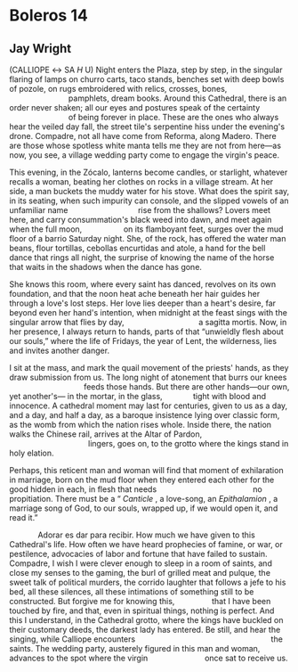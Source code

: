 # Boleros 14
## Jay Wright
(CALLIOPE ↔ SA _H_ U)
Night enters the Plaza, step by step, in the singular
flaring of lamps on churro carts, taco stands,
benches set with deep bowls of pozole,
on rugs embroidered with relics, crosses, bones,
                           pamphlets, dream books.
Around this Cathedral, there is an order never shaken;
all our eyes and postures speak of the certainty
                           of being forever in place.
These are the ones who always hear the veiled day fall,
the street tile's serpentine hiss under the evening's drone.
Compadre, not all have come from Reforma, along Madero.
There are those whose spotless white manta tells me
they are not from here—as now, you see, a village
wedding party come to engage the virgin's peace.

This evening, in the Zócalo, lanterns become candles,
or starlight, whatever recalls a woman,
beating her clothes on rocks in a village stream.
At her side, a man buckets the muddy water for his stove.
What does the spirit say, in its seating,
when such impurity can console,
and the slipped vowels of an unfamiliar name
                               rise from the shallows?
Lovers meet here,
and carry consummation's black weed into dawn,
and meet again when the full moon,
                  on its flamboyant feet, surges
over the mud floor of a barrio Saturday night.
She, of the rock, has offered the water man
beans, flour tortillas, cebollas encurtidas and atole,
a hand for the bell dance that rings all night,
the surprise of knowing the name of the horse
that waits in the shadows when the dance has gone.

She knows this room, where every saint has danced,
revolves on its own foundation,
and that the noon heat ache beneath her hair
guides her through a love's lost steps.
Her love lies deeper than a heart's desire,
far beyond even her hand's intention,
when midnight at the feast sings
with the singular arrow that flies by day,
                                 a sagitta mortis.
Now, in her presence, I always return to hands,
parts of that “unwieldly flesh about our souls,”
where the life of Fridays, the year of Lent, the wilderness,
lies and invites another danger.

I sit at the mass,
and mark the quail movement of the priests' hands,
as they draw submission from us.
The long night of atonement that burrs our knees
                                  feeds those hands.
But there are other hands—our own, yet another's—
in the mortar, in the glass,
             tight with blood and innocence.
A cathedral moment may last for centuries,
given to us as a day, and a day, and half a day,
as a baroque insistence lying over classic form,
as the womb from which the nation rises whole.
Inside there, the nation walks the Chinese rail,
arrives at the Altar of Pardon,
                                    lingers, goes on,
to the grotto where the kings stand in holy elation.

Perhaps, this reticent man and woman will find
that moment of exhilaration in marriage, born
on the mud floor when they entered each other
for the good hidden in each, in flesh that needs
                                           no propitiation.
There must be a “ _Canticle_ , a love-song,
an _Epithalamion_ , a marriage song of God, to our souls,
wrapped up, if we would open it, and read it.”

             Adorar es dar para recibir.
How much we have given to this Cathedral's life.
How often we have heard prophecies of famine,
or war, or pestilence, advocacies of labor
and fortune that have failed to sustain.
Compadre, I wish I were clever enough to sleep
in a room of saints, and close my senses
to the gaming, the burl of grilled meat and pulque,
the sweet talk of political murders, the corrido
laughter that follows a jefe to his bed,
all these silences, all these intimations
of something still to be constructed.
But forgive me for knowing this,
                that I have been touched by fire,
and that, even in spiritual things, nothing is perfect.
And this I understand,
in the Cathedral grotto, where the kings have buckled on
their customary deeds, the darkest lady has entered.
Be still, and hear the singing, while Calliope encounters
                                                             the saints.
The wedding party,
austerely figured in this man and woman,
advances to the spot where the virgin
                         once sat to receive us.